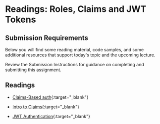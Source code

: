 # Readings: Roles, Claims and JWT Tokens

## Submission Requirements

Below you will find some reading material, code samples, and some additional resources that support today's topic and the upcoming lecture.

Review the Submission Instructions for guidance on completing and submitting this assignment.

## Readings

- [Claims-Based auth](https://docs.microsoft.com/en-us/aspnet/core/security/authorization/claims?view=aspnetcore-2.1){:target="_blank"}

<!-- Mix it up! Create the questions with pointed answers, fill in the blank, or opinion/open ended -->

- [Intro to Claims](https://andrewlock.net/introduction-to-authentication-with-asp-net-core/){:target="_blank"}

<!-- Mix it up! Create the questions with pointed answers, fill in the blank, or opinion/open ended -->

- [JWT Authentication](https://codeburst.io/jwt-to-authenticate-servers-apis-c6e179aa8c4e){:target="_blank"}

<!-- Mix it up! Create the questions with pointed answers, fill in the blank, or opinion/open ended -->

<!-- NOTE: "additional resources" may not be relevant for every class. Omit this section or any of the sections below if you don't have anything for your students here -->
